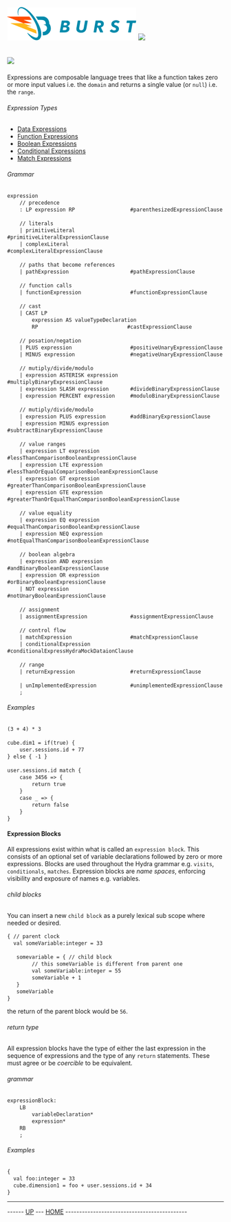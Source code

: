 ![Burst](../../../doc/burst_small.png "") ![](../hydra_small.png "")
--

![](expressions.png "")
--


Expressions are composable language trees that like a 
function takes zero or more input values i.e. the `domain` and returns a 
single value (or `null`) i.e. the `range`.  

###### Expression Types
* [Data Expressions](data.md)
* [Function Expressions](functions/functions.md)
* [Boolean Expressions](boolean.md)
* [Conditional Expressions](conditionals.md)
* [Match Expressions](matches.md)

###### Grammar
    expression
        // precedence
        : LP expression RP                  #parenthesizedExpressionClause
    
        // literals
        | primitiveLiteral                  #primitiveLiteralExpressionClause
        | complexLiteral                    #complexLiteralExpressionClause
    
        // paths that become references
        | pathExpression                    #pathExpressionClause
    
        // function calls
        | functionExpression                #functionExpressionClause
    
        // cast
        | CAST LP
            expression AS valueTypeDeclaration
            RP                             #castExpressionClause
    
        // posation/negation
        | PLUS expression                   #positiveUnaryExpressionClause
        | MINUS expression                  #negativeUnaryExpressionClause
    
        // mutiply/divide/modulo
        | expression ASTERISK expression    #multiplyBinaryExpressionClause
        | expression SLASH expression       #divideBinaryExpressionClause
        | expression PERCENT expression     #moduloBinaryExpressionClause
    
        // mutiply/divide/modulo
        | expression PLUS expression        #addBinaryExpressionClause
        | expression MINUS expression       #subtractBinaryExpressionClause
    
        // value ranges
        | expression LT expression          #lessThanComparisonBooleanExpressionClause
        | expression LTE expression         #lessThanOrEqualComparisonBooleanExpressionClause
        | expression GT expression          #greaterThanComparisonBooleanExpressionClause
        | expression GTE expression         #greaterThanOrEqualThanComparisonBooleanExpressionClause
    
        // value equality
        | expression EQ expression          #equalThanComparisonBooleanExpressionClause
        | expression NEQ expression         #notEqualThanComparisonBooleanExpressionClause
    
        // boolean algebra
        | expression AND expression         #andBinaryBooleanExpressionClause
        | expression OR expression          #orBinaryBooleanExpressionClause
        | NOT expression                    #notUnaryBooleanExpressionClause
    
        // assignment
        | assignmentExpression              #assignmentExpressionClause
    
        // control flow
        | matchExpression                   #matchExpressionClause
        | conditionalExpression             #conditionalExpressHydraMockDataionClause
    
        // range
        | returnExpression                  #returnExpressionClause
    
        | unImplementedExpression           #unimplementedExpressionClause
        ;

###### Examples
    (3 + 4) * 3
    
    cube.dim1 = if(true) {
        user.sessions.id + 77
    } else { -1 }
    
    user.sessions.id match {
        case 3456 => {
            return true
        }
        case _ => {
            return false
        }
    }
        
#### Expression Blocks
All expressions exist within what is called an `expression block`. This consists of an
optional set of variable declarations followed by zero or more expressions. Blocks
are used throughout the Hydra grammar e.g. `visits`, `conditionals`, `matches`. 
Expression blocks are _name spaces_, enforcing visibility and exposure of names e.g. 
variables.

###### child blocks
You can insert a new `child block` as a purely lexical sub scope where needed or desired.

    { // parent clock
      val someVariable:integer = 33
      
       somevariable = { // child block
            // this someVariable is different from parent one
            val someVariable:integer = 55
            someVariable + 1
       }
       someVariable
    }
    
the return of the parent block would be `56`.


###### return type
All expression blocks have the type of either the last expression in the sequence
of expressions and the type of any `return` statements. These must agree or be
_coercible_ to be equivalent.

###### grammar
    expressionBlock:
        LB
            variableDeclaration*
            expression*
        RB
        ;

###### Examples

    {
      val foo:integer = 33
      cube.dimension1 = foo + user.sessions.id + 34
    }


---
------ [UP](../readme.md) ---  [HOME](../../readme.md) --------------------------------------------
